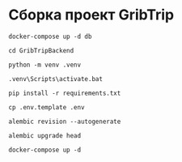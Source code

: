 # Сборка проект GribTrip


```commandline
docker-compose up -d db
```

```commandline
cd GribTripBackend
```

```commandline
python -m venv .venv
```

```
.venv\Scripts\activate.bat
```

```commandline
pip install -r requirements.txt
```

```commandline
cp .env.template .env
```

```commandline
alembic revision --autogenerate
```

```commandline
alembic upgrade head
```


```commandline
docker-compose up -d
```